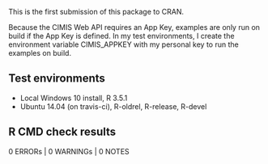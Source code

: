 This is the first submission of this package to CRAN. 

Because the CIMIS Web API requires an App Key, examples are only
run on build if the App Key is defined. In my test environments, 
I create the environment variable CIMIS_APPKEY with my personal 
key to run the examples on build.

## Test environments

* Local Windows 10 install, R 3.5.1
* Ubuntu 14.04 (on travis-ci), R-oldrel, R-release, R-devel

## R CMD check results

0 ERRORs | 0 WARNINGs | 0 NOTES